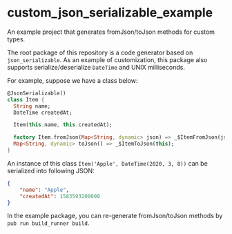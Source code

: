# custom_json_serializable_example

An example project that generates fromJson/toJson methods for custom types.

The root package of this repository is a code generator based on `json_serializable`. As an example of customization, this package also supports serialize/deserialize `DateTime` and UNIX milliseconds.

For example, suppose we have a class below:

```dart
@JsonSerializable()
class Item {
  String name;
  DateTime createdAt;

  Item(this.name, this.createdAt);

  factory Item.fromJson(Map<String, dynamic> json) => _$ItemFromJson(json);
  Map<String, dynamic> toJson() => _$ItemToJson(this);
}
```

An instance of this class `Item('Apple', DateTime(2020, 3, 8))` can be serialized into following JSON:

```json
{
    "name": "Apple",
    "createdAt": 1583593200000
}
```

In the example package, you can re-generate fromJson/toJson methods by `pub run build_runner build`.
